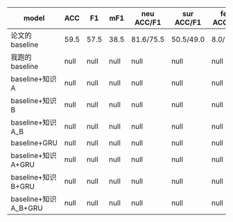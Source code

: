 |model|ACC|F1|mF1|neu ACC/F1|sur ACC/F1|fea ACC/F1|sad ACC/F1|joy ACC/F1|dis ACC/F1|ang ACC/F1|
|----|----|----|----|----|----|----|----|----|----|----|
|论文的baseline|59.5|57.5|38.5|81.6/75.5|50.5/49.0|8.0/10.0|22.3/26.9|51.7/51.7|13.7/17.2|34.5/38.6|
|我跑的baseline|null|null|null|null|null|null|null|null|null|null|null|
|baseline+知识A|null|null|null|null|null|null|null|null|null|null|
|baseline+知识B|null|null|null|null|null|null|null|null|null|null|
|baseline+知识A_B|null|null|null|null|null|null|null|null|null|null|
|baseline+GRU|null|null|null|null|null|null|null|null|null|null|
|baseline+知识A+GRU|null|null|null|null|null|null|null|null|null|null|
|baseline+知识B+GRU|null|null|null|null|null|null|null|null|null|null|
|baseline+知识A_B+GRU|null|null|null|null|null|null|null|null|null|null|

